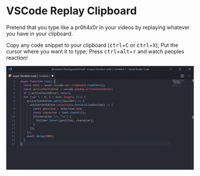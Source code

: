 # VSCode Replay Clipboard

Pretend that you type like a pr0h4x0r in your videos by replaying whatever you have in your clipboard.

Copy any code snippet to your clipboard (<kbd>ctrl</kbd>+<kbd>C</kbd> or <kbd>ctrl</kbd>+<kbd>X</kbd>);
Put the cursor where you want it to type;
Press <kbd>ctrl</kbd>+<kbd>alt</kbd>+<kbd>r</kbd> and watch peoples reaction!

![Replay Clipboard](demo.gif)